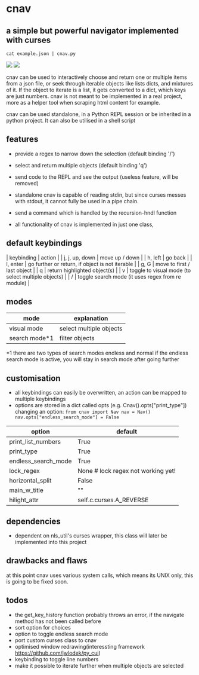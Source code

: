 cnav 
====
## a simple but powerful navigator implemented with curses

`cat example.json | cnav.py`

![](https://imgur.com/5KAiEZ9.gif)
![](https://i.imgur.com/6idnPhj.gif)

cnav can be used to interactively choose and return one or multiple items from a json file,
or seek through iterable objects like lists dicts, and mixtures of it.
If the object to iterate is a list, it gets converted to a dict, which keys are just numbers.
cnav is not meant to be implemented in a real project, more as a helper tool
when scraping html content for example.

cnav can be used standalone, in a Python REPL session or be inherited in a python project.
It can also be utilised in a shell script 

## features
- provide a regex to narrow down the selection (default binding '/')
- select and return multiple objects (default binding 'q')
- send code to the REPL and see the output (useless feature, will be removed)

- standalone cnav is capable of reading stdin, but since curses messes with stdout,
it cannot	fully be used in a pipe chain.
- send a command which is handled by the recursion-hndl function
- all functionality of cnav is implemented in just one class,

## default keybindings 
| keybinding     | action                                             |
| j, j, up, down | move up / down                                     |
| h, left        | go back                                            |
| l, enter       | go further or return, if object is not iterable    |
| g, G           | move to first / last object                        |
| q              | return highlighted object(s)                       |
| v              | toggle to visual mode (to select multiple objects) |
| /              | toggle search mode (it uses regex from re module)  |

## modes 
| mode          | explanation             |
|---------------|-------------------------|
| visual mode   | select multiple objects |
| search mode*1 | filter objects          |

*1 there are two types of search modes endless and normal
if the endless search mode is active, you will stay in search mode after going further


## customisation
- all keybindings can easily be overwritten, an action can be mapped to multiple keybindings
- options are stored in a dict called opts (e.g. Cnav().opts["print_type"])
changing an option:
`from cnav import Nav
nav = Nav()
nav.opts["endless_search_mode"] = False`

| option              | default                            |
|---------------------|------------------------------------|
| print_list_numbers  | True                               |
| print_type          | True                               |
| endless_search_mode | True                               |
| lock_regex          | None # lock regex not working yet! |
| horizontal_split    | False                              |
| main_w_title        | "<cnav>"                           |
| hilight_attr        | self.c.curses.A_REVERSE            |


## dependencies
- dependent on nls_util's curses wrapper, this class will later be implemented into this project

## drawbacks and flaws
at this point cnav uses various system calls, which means its UNIX only,
this is going to be fixed soon.

## todos
- the get_key_history function probably throws an error, if the navigate method has not been called before
- sort option for choices
- option to toggle endless search mode
- port custom curses class to cnav
- optimised window redrawing(interessting framework https://github.com/jwlodek/py_cui)
- keybinding to toggle line numbers
- make it possible to iterate further when multiple objects are selected 
